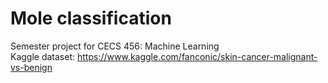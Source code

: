 # Mole classification  
Semester project for CECS 456: Machine Learning  
Kaggle dataset: https://www.kaggle.com/fanconic/skin-cancer-malignant-vs-benign  
